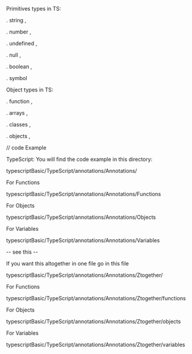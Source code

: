 Primitives types in TS:

. string ,

. number ,

. undefined ,

. null ,

. boolean ,

. symbol

Object types in TS:

. function ,

. arrays ,

. classes ,

. objects ,

// code Example

TypeScript: You will find the code example in this directory:

typescriptBasic/TypeScript/annotations/Annotations/

For Functions

typescriptBasic/TypeScript/annotations/Annotations/Functions

For Objects

typescriptBasic/TypeScript/annotations/Annotations/Objects

For Variables

typescriptBasic/TypeScript/annotations/Annotations/Variables

-- see this --

If you want this altogether in one file go in this file

typescriptBasic/TypeScript/annotations/Annotations/Ztogether/

For Functions

typescriptBasic/TypeScript/annotations/Annotations/Ztogether/functions

For Objects

typescriptBasic/TypeScript/annotations/Annotations/Ztogether/objects

For Variables

typescriptBasic/TypeScript/annotations/Annotations/Ztogether/variables
